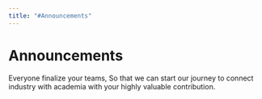 ```yaml
---
title: "#Announcements"
---
```


# Announcements

Everyone finalize your teams, So that we can start our journey to connect industry with academia with your highly valuable contribution. 
